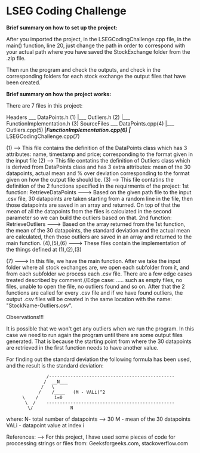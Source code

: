 # LSEG Coding Challenge

**Brief summary on how to set up the project:**

After you imported the project, in the LSEGCodingChallenge.cpp file, in the main() function, line 20, just change the path in order to correspond with your actual path where you have
saved the StockExchange folder from the .zip file.

Then run the program and check the outputs, and check in the corresponding folders for each stock exchange the output files that have been created.

**Brief summary on how the project works:**

There are 7 files in this project:

Headers       ___ DataPoints.h (1)
             |___ Outliers.h (2)
             |___ FunctionImplementation.h (3)
SourceFiles   ___ DataPoints.cpp(4)
             |___ Outliers.cpp(5)
             |___FunctionImplementation.cpp(6)
             |___ LSEGCodingChallenge.cpp(7)

(1) --> This file contains the definition of the DataPoints class which has 3 attributes: name, timestamp and price; corresponding to the format given in the input file
(2) --> This file contatins the definition of Outliers class which is derived from DataPoints class and has 3 extra attributes: mean of the 30 datapoints, actual mean and % over deviation 
corresponding to the format given on how the output file should be.
(3) --> This file contatins the definition of the 2 functions specified in the requirments of the project:
        1st function: RetrieveDataPoints ---> Based on the given path file to the input .csv file, 30 datapoints are taken starting from a random line in the file, then those datapoints are
        saved in an array and returned. On top of that the mean of all the datapoints from the files is calculated in the second parameter so we can build the outliers based on that.
        2nd function: RetrieveOutliers ---> Based on the array returned from the 1st function, the mean of the 30 datapoints, the standard deviation and the actual mean are calculated,
        then those outliers are saved in an array and returned to the main function.
(4),(5),(6) ---> These files contain the implementation of the things defined at (1),(2),(3)

(7) ---> In this file, we have the main function. After we take the input folder where all stock exchanges are, we open each subfolder from it, and from each subfolder we process each .csv file.
         There are a few edge cases treated described by comment //Edge case: ..... such as empty files, no files, unable to open the file, no outliers found and so on.
         After that the 2 functions are called for every .csv file and if we have found outliers, the output .csv files will be created in the same location with the name: "StockName-Outliers.csv".

Observations!!!

It is possible that we won't get any outliers when we run the program. In this case we need to run again the program until there are some output files generated. That is because the starting point from where   the 30 datapoints are retrieved in the first function needs to have another value.

For finding out the standard deviation the following formula has been used, and the result is the standard deviation: 

                   /-----------------------------------------------
                  /  __N___
                 /   \
                /    /____   (M - VALi)^2
          \    /      i=0      
           \  /    ------------------------------------------------
            \/              N

where: N- total number of datapoints --> 30
       M - mean of the 30 datapoints
       VALi - datapoint value at index i

References: --> For this project, I have used some pieces of code for proccessing strings or files from: Geeksforgeeks.com, stackoverflow.com



         
         
         

